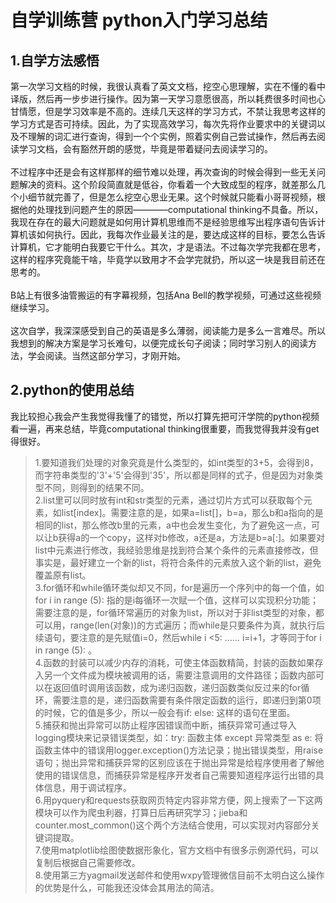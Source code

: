 # 自学训练营 python入门学习总结
## 1.自学方法感悟
第一次学习文档的时候，我很认真看了英文文档，挖空心思理解，实在不懂的看中译版，然后再一步步进行操作。因为第一天学习意愿很高，所以耗费很多时间也心甘情愿，但是学习效率是不高的。连续几天这样的学习方式，不禁让我思考这样的学习方式是否可持续。因此，为了实现高效学习，每次先将作业要求中的关键词以及不理解的词汇进行查询，得到一个个实例，照着实例自己尝试操作，然后再去阅读学习文档，会有豁然开朗的感觉，毕竟是带着疑问去阅读学习的。<br><br>不过程序中还是会有这样那样的细节难以处理，再次查询的时候会得到一些无关问题解决的资料。这个阶段简直就是低谷，你看着一个大致成型的程序，就差那么几个小细节就完善了，但是怎么挖空心思业无果。这个时候就只能看小哥哥视频，根据他的处理找到问题产生的原因————computational thinking不具备。所以，我现在存在的最大问题就是如何用计算机思维而不是经验思维写出程序语句告诉计算机该如何执行。因此，我每次作业最关注的是，要达成这样的目标，要怎么告诉计算机，它才能明白我要它干什么。其次，才是语法。不过每次学完我都在思考，这样的程序究竟能干啥，毕竟学以致用才不会学完就扔，所以这一块是我目前还在思考的。<br><br>B站上有很多油管搬运的有字幕视频，包括Ana Bell的教学视频，可通过这些视频继续学习。<br><br>这次自学，我深深感受到自己的英语是多么薄弱，阅读能力是多么一言难尽。所以我想到的解决方案是学习长难句，以便完成长句子阅读；同时学习别人的阅读方法，学会阅读。当然这部分学习，才刚开始。
## 2.python的使用总结
我比较担心我会产生我觉得我懂了的错觉，所以打算先把可汗学院的python视频看一遍，再来总结，毕竟computational thinking很重要，而我觉得我并没有get得很好。
>1.要知道我们处理的对象究竟是什么类型的，如int类型的3+5，会得到8，而字符串类型的'3'+'5'会得到'35'，所以都是同样的式子，但是因为对象类型不同，则得到的结果不同。<br>2.list里可以同时放有int和str类型的元素，通过切片方式可以获取每个元素，如list[index]。需要注意的是，如果a=list[]，b=a，那么b和a指向的是相同的list，那么修改b里的元素，a中也会发生变化，为了避免这一点，可以让b获得a的一个copy，这样对b修改，a还是a，方法是b=a[:]。如果要对list中元素进行修改，我经验思维是找到符合某个条件的元素直接修改，但事实是，最好建立一个新的list，将符合条件的元素放入这个新的list，避免覆盖原有list。<br>3.for循环和while循环类似却又不同，for是遍历一个序列中的每一个值，如for i in range (5): 指的是i每循环一次赋一个值，这样可以实现积分功能；需要注意的是，for循环常遍历的对象为list，所以对于非list类型的对象，都可以用，range(len(对象))的方式遍历；而while是只要条件为真，就执行后续语句，要注意的是先赋值i=0，然后while i <5: …… i=i+1，才等同于for i in range (5): 。<br>4.函数的封装可以减少内存的消耗，可使主体函数精简，封装的函数如果存入另一个文件成为模块被调用的话，需要注意调用的文件路径；函数内部可以在返回值时调用该函数，成为递归函数，递归函数类似反过来的for循环，需要注意的是，递归函数需要有条件限定函数的运行，即递归到第0项的时候，它的值是多少，所以一般会有if: else: 这样的语句在里面。<br>5.捕获和抛出异常可以防止程序因错误而中断，捕获异常可通过导入logging模块来记录错误类型，如：try: 函数主体 except 异常类型 as e: 将函数主体中的错误用logger.exception()方法记录；抛出错误类型，用raise语句；抛出异常和捕获异常的区别应该在于抛出异常是给程序使用者了解他使用的错误信息，而捕获异常是程序开发者自己需要知道程序运行出错的具体信息，用于调试程序。<br>6.用pyquery和requests获取网页特定内容非常方便，网上搜索了一下这两模块可以作为爬虫利器，打算日后再研究学习；jieba和counter.most_common()这个两个方法结合使用，可以实现对内容部分关键词提取。<br>7.使用matplotlib绘图使数据形象化，官方文档中有很多示例源代码，可以复制后根据自己需要修改。<br>8.使用第三方yagmail发送邮件和使用wxpy管理微信目前不太明白这么操作的优势是什么，可能我还没体会其用法的简洁。
